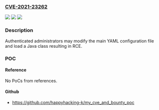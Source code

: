 ### [CVE-2021-23262](https://cve.mitre.org/cgi-bin/cvename.cgi?name=CVE-2021-23262)
![](https://img.shields.io/static/v1?label=Product&message=Crafter%20CMS&color=blue)
![](https://img.shields.io/static/v1?label=Version&message=3.1%3C%203.1.13%20&color=brighgreen)
![](https://img.shields.io/static/v1?label=Vulnerability&message=CWE-913%20Improper%20Control%20of%20Dynamically-Managed%20Code%20Resources&color=brighgreen)

### Description

Authenticated administrators may modify the main YAML configuration file and load a Java class resulting in RCE.

### POC

#### Reference
No PoCs from references.

#### Github
- https://github.com/happyhacking-k/my_cve_and_bounty_poc

